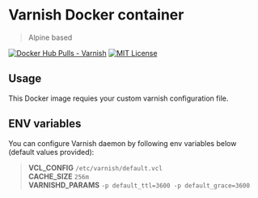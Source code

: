 # Varnish Docker container

> Alpine based

<div>
  <a href="https://hub.docker.com/r/shkoliar/varnish/" target="_blank"><img src="https://img.shields.io/docker/pulls/shkoliar/varnish.svg?label=varnish%20docker%20pulls" alt="Docker Hub Pulls - Varnish" /></a>
  <a href="https://github.com/shkoliar/docker-varnish/blob/master/LICENSE" target="_blank"><img src="https://img.shields.io/badge/license-MIT-green.svg" alt="MIT License"/></a>
</div>

## Usage

This Docker image requies your custom varnish configuration file.

## ENV variables

You can configure Varnish daemon by following env variables below (default values provided):

> **VCL_CONFIG** `/etc/varnish/default.vcl`  
> **CACHE_SIZE** `256m`  
> **VARNISHD_PARAMS** `-p default_ttl=3600 -p default_grace=3600`